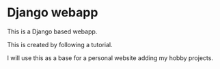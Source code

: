# Django webapp

This is a Django based webapp.

This is created by following a tutorial.

I will use this as a base for a personal website adding my hobby projects.

